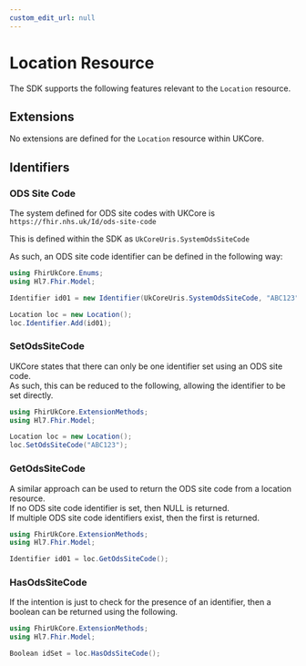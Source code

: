 ```yaml
---
custom_edit_url: null
---
```


# Location Resource

The SDK supports the following features relevant to the `Location` resource.

## Extensions

No extensions are defined for the `Location` resource within UKCore.

## Identifiers

### ODS Site Code

The system defined for ODS site codes with UKCore is ```https://fhir.nhs.uk/Id/ods-site-code```


This is defined within the SDK as ```UkCoreUris.SystemOdsSiteCode```

As such, an ODS site code identifier can be defined in the following way:
``` csharp
using FhirUkCore.Enums;
using Hl7.Fhir.Model;

Identifier id01 = new Identifier(UkCoreUris.SystemOdsSiteCode, "ABC123");

Location loc = new Location();
loc.Identifier.Add(id01);
```

### SetOdsSiteCode

UKCore states that there can only be one identifier set using an ODS site code.  
As such, this can be reduced to the following, allowing the identifier to be set directly.

```csharp  title="SetOdsSiteCode()"
using FhirUkCore.ExtensionMethods;
using Hl7.Fhir.Model;

Location loc = new Location();
loc.SetOdsSiteCode("ABC123");
```
### GetOdsSiteCode

A similar approach can be used to return the ODS site code from a location resource.  
If no ODS site code identifier is set, then NULL is returned.  
If multiple ODS site code identifiers exist, then the first is returned.

```csharp  title="GetOdsSiteCode()"
using FhirUkCore.ExtensionMethods;
using Hl7.Fhir.Model;

Identifier id01 = loc.GetOdsSiteCode();
```

### HasOdsSiteCode

If the intention is just to check for the presence of an identifier, then a boolean can be returned using the following.

```csharp  title="HasOdsSiteCode()"
using FhirUkCore.ExtensionMethods;
using Hl7.Fhir.Model;

Boolean idSet = loc.HasOdsSiteCode();
```